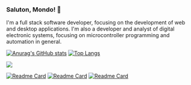 ### Saluton, Mondo! 👋

I'm a full stack software developer, focusing on the development of web and desktop applications.
I'm also a developer and analyst of digital electronic systems, focusing on microcontroller programming and automation in general.

[![Anurag's GitHub stats](https://github-readme-stats.vercel.app/api?username=jay-ubisse&count_private=true&include_all_commits=false&theme=radical&show_icons=true)](https://github.com/anuraghazra/github-readme-stats)
[![Top Langs](https://github-readme-stats.vercel.app/api/top-langs/?username=jay-ubisse&langs_count=8&layout=compact)](https://github.com/anuraghazra/github-readme-stats)

![](https://komarev.com/ghpvc/?username=jay-ubisse)

[![Readme Card](https://github-readme-stats.vercel.app/api/pin/?username=jay-ubisse&repo=AuctionHub)](https://github.com/anuraghazra/github-readme-stats)
[![Readme Card](https://github-readme-stats.vercel.app/api/pin/?username=jay-ubisse&repo=DigitalTech-Store)](https://github.com/anuraghazra/github-readme-stats)
[![Readme Card](https://github-readme-stats.vercel.app/api/pin/?username=jay-ubisse&repo=OritComercial)](https://github.com/anuraghazra/github-readme-stats)
